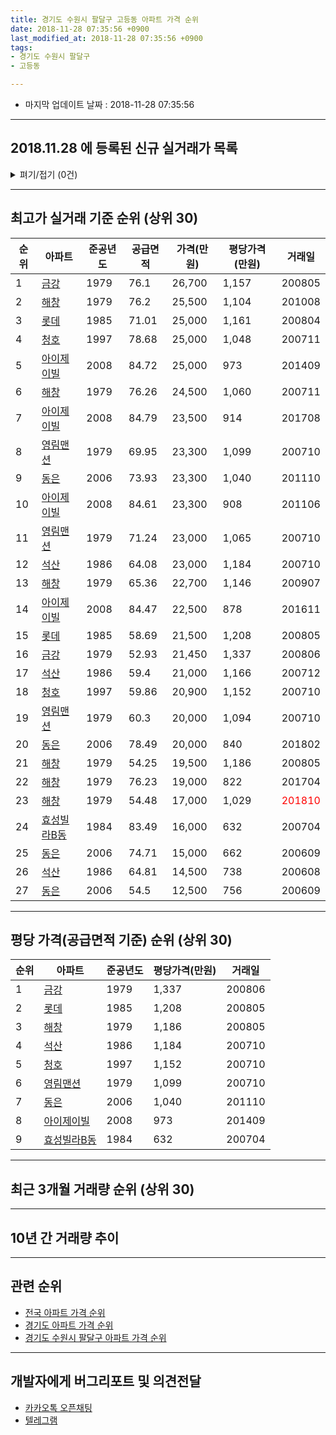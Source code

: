 ```yaml
---
title: 경기도 수원시 팔달구 고등동 아파트 가격 순위
date: 2018-11-28 07:35:56 +0900
last_modified_at: 2018-11-28 07:35:56 +0900
tags:
- 경기도 수원시 팔달구
- 고등동

---
```


* 마지막 업데이트 날짜 : 2018-11-28 07:35:56

---

## 2018.11.28 에 등록된 신규 실거래가 목록

<details>
<summary>펴기/접기 (0건)</summary>
<div markdown="1">

|아파트|준공년도|공급면적|가격(만원)|평당가격(만원)|거래일|
|---|---|---|---|---|---|
|없음||||||


</div>
</details>

---

## 최고가 실거래 기준 순위 (상위 30)


|순위|아파트|준공년도|공급면적|가격(만원)|평당가격(만원)|거래일|
|---|---|---|---|---|---|---|
|1|[금강](https://search.naver.com/search.naver?query=%EA%B2%BD%EA%B8%B0%EB%8F%84+%EC%88%98%EC%9B%90%EC%8B%9C+%ED%8C%94%EB%8B%AC%EA%B5%AC+%EA%B3%A0%EB%93%B1%EB%8F%99+%EA%B8%88%EA%B0%95)|1979|76.1|26,700|1,157|200805|
|2|[해창](https://search.naver.com/search.naver?query=%EA%B2%BD%EA%B8%B0%EB%8F%84+%EC%88%98%EC%9B%90%EC%8B%9C+%ED%8C%94%EB%8B%AC%EA%B5%AC+%EA%B3%A0%EB%93%B1%EB%8F%99+%ED%95%B4%EC%B0%BD)|1979|76.2|25,500|1,104|201008|
|3|[롯데](https://search.naver.com/search.naver?query=%EA%B2%BD%EA%B8%B0%EB%8F%84+%EC%88%98%EC%9B%90%EC%8B%9C+%ED%8C%94%EB%8B%AC%EA%B5%AC+%EA%B3%A0%EB%93%B1%EB%8F%99+%EB%A1%AF%EB%8D%B0)|1985|71.01|25,000|1,161|200804|
|4|[청호](https://search.naver.com/search.naver?query=%EA%B2%BD%EA%B8%B0%EB%8F%84+%EC%88%98%EC%9B%90%EC%8B%9C+%ED%8C%94%EB%8B%AC%EA%B5%AC+%EA%B3%A0%EB%93%B1%EB%8F%99+%EC%B2%AD%ED%98%B8)|1997|78.68|25,000|1,048|200711|
|5|[아이제이빌](https://search.naver.com/search.naver?query=%EA%B2%BD%EA%B8%B0%EB%8F%84+%EC%88%98%EC%9B%90%EC%8B%9C+%ED%8C%94%EB%8B%AC%EA%B5%AC+%EA%B3%A0%EB%93%B1%EB%8F%99+%EC%95%84%EC%9D%B4%EC%A0%9C%EC%9D%B4%EB%B9%8C)|2008|84.72|25,000|973|201409|
|6|[해창](https://search.naver.com/search.naver?query=%EA%B2%BD%EA%B8%B0%EB%8F%84+%EC%88%98%EC%9B%90%EC%8B%9C+%ED%8C%94%EB%8B%AC%EA%B5%AC+%EA%B3%A0%EB%93%B1%EB%8F%99+%ED%95%B4%EC%B0%BD)|1979|76.26|24,500|1,060|200711|
|7|[아이제이빌](https://search.naver.com/search.naver?query=%EA%B2%BD%EA%B8%B0%EB%8F%84+%EC%88%98%EC%9B%90%EC%8B%9C+%ED%8C%94%EB%8B%AC%EA%B5%AC+%EA%B3%A0%EB%93%B1%EB%8F%99+%EC%95%84%EC%9D%B4%EC%A0%9C%EC%9D%B4%EB%B9%8C)|2008|84.79|23,500|914|201708|
|8|[영림맨션](https://search.naver.com/search.naver?query=%EA%B2%BD%EA%B8%B0%EB%8F%84+%EC%88%98%EC%9B%90%EC%8B%9C+%ED%8C%94%EB%8B%AC%EA%B5%AC+%EA%B3%A0%EB%93%B1%EB%8F%99+%EC%98%81%EB%A6%BC%EB%A7%A8%EC%85%98)|1979|69.95|23,300|1,099|200710|
|9|[동은](https://search.naver.com/search.naver?query=%EA%B2%BD%EA%B8%B0%EB%8F%84+%EC%88%98%EC%9B%90%EC%8B%9C+%ED%8C%94%EB%8B%AC%EA%B5%AC+%EA%B3%A0%EB%93%B1%EB%8F%99+%EB%8F%99%EC%9D%80)|2006|73.93|23,300|1,040|201110|
|10|[아이제이빌](https://search.naver.com/search.naver?query=%EA%B2%BD%EA%B8%B0%EB%8F%84+%EC%88%98%EC%9B%90%EC%8B%9C+%ED%8C%94%EB%8B%AC%EA%B5%AC+%EA%B3%A0%EB%93%B1%EB%8F%99+%EC%95%84%EC%9D%B4%EC%A0%9C%EC%9D%B4%EB%B9%8C)|2008|84.61|23,300|908|201106|
|11|[영림맨션](https://search.naver.com/search.naver?query=%EA%B2%BD%EA%B8%B0%EB%8F%84+%EC%88%98%EC%9B%90%EC%8B%9C+%ED%8C%94%EB%8B%AC%EA%B5%AC+%EA%B3%A0%EB%93%B1%EB%8F%99+%EC%98%81%EB%A6%BC%EB%A7%A8%EC%85%98)|1979|71.24|23,000|1,065|200710|
|12|[석산](https://search.naver.com/search.naver?query=%EA%B2%BD%EA%B8%B0%EB%8F%84+%EC%88%98%EC%9B%90%EC%8B%9C+%ED%8C%94%EB%8B%AC%EA%B5%AC+%EA%B3%A0%EB%93%B1%EB%8F%99+%EC%84%9D%EC%82%B0)|1986|64.08|23,000|1,184|200710|
|13|[해창](https://search.naver.com/search.naver?query=%EA%B2%BD%EA%B8%B0%EB%8F%84+%EC%88%98%EC%9B%90%EC%8B%9C+%ED%8C%94%EB%8B%AC%EA%B5%AC+%EA%B3%A0%EB%93%B1%EB%8F%99+%ED%95%B4%EC%B0%BD)|1979|65.36|22,700|1,146|200907|
|14|[아이제이빌](https://search.naver.com/search.naver?query=%EA%B2%BD%EA%B8%B0%EB%8F%84+%EC%88%98%EC%9B%90%EC%8B%9C+%ED%8C%94%EB%8B%AC%EA%B5%AC+%EA%B3%A0%EB%93%B1%EB%8F%99+%EC%95%84%EC%9D%B4%EC%A0%9C%EC%9D%B4%EB%B9%8C)|2008|84.47|22,500|878|201611|
|15|[롯데](https://search.naver.com/search.naver?query=%EA%B2%BD%EA%B8%B0%EB%8F%84+%EC%88%98%EC%9B%90%EC%8B%9C+%ED%8C%94%EB%8B%AC%EA%B5%AC+%EA%B3%A0%EB%93%B1%EB%8F%99+%EB%A1%AF%EB%8D%B0)|1985|58.69|21,500|1,208|200805|
|16|[금강](https://search.naver.com/search.naver?query=%EA%B2%BD%EA%B8%B0%EB%8F%84+%EC%88%98%EC%9B%90%EC%8B%9C+%ED%8C%94%EB%8B%AC%EA%B5%AC+%EA%B3%A0%EB%93%B1%EB%8F%99+%EA%B8%88%EA%B0%95)|1979|52.93|21,450|1,337|200806|
|17|[석산](https://search.naver.com/search.naver?query=%EA%B2%BD%EA%B8%B0%EB%8F%84+%EC%88%98%EC%9B%90%EC%8B%9C+%ED%8C%94%EB%8B%AC%EA%B5%AC+%EA%B3%A0%EB%93%B1%EB%8F%99+%EC%84%9D%EC%82%B0)|1986|59.4|21,000|1,166|200712|
|18|[청호](https://search.naver.com/search.naver?query=%EA%B2%BD%EA%B8%B0%EB%8F%84+%EC%88%98%EC%9B%90%EC%8B%9C+%ED%8C%94%EB%8B%AC%EA%B5%AC+%EA%B3%A0%EB%93%B1%EB%8F%99+%EC%B2%AD%ED%98%B8)|1997|59.86|20,900|1,152|200710|
|19|[영림맨션](https://search.naver.com/search.naver?query=%EA%B2%BD%EA%B8%B0%EB%8F%84+%EC%88%98%EC%9B%90%EC%8B%9C+%ED%8C%94%EB%8B%AC%EA%B5%AC+%EA%B3%A0%EB%93%B1%EB%8F%99+%EC%98%81%EB%A6%BC%EB%A7%A8%EC%85%98)|1979|60.3|20,000|1,094|200710|
|20|[동은](https://search.naver.com/search.naver?query=%EA%B2%BD%EA%B8%B0%EB%8F%84+%EC%88%98%EC%9B%90%EC%8B%9C+%ED%8C%94%EB%8B%AC%EA%B5%AC+%EA%B3%A0%EB%93%B1%EB%8F%99+%EB%8F%99%EC%9D%80)|2006|78.49|20,000|840|201802|
|21|[해창](https://search.naver.com/search.naver?query=%EA%B2%BD%EA%B8%B0%EB%8F%84+%EC%88%98%EC%9B%90%EC%8B%9C+%ED%8C%94%EB%8B%AC%EA%B5%AC+%EA%B3%A0%EB%93%B1%EB%8F%99+%ED%95%B4%EC%B0%BD)|1979|54.25|19,500|1,186|200805|
|22|[해창](https://search.naver.com/search.naver?query=%EA%B2%BD%EA%B8%B0%EB%8F%84+%EC%88%98%EC%9B%90%EC%8B%9C+%ED%8C%94%EB%8B%AC%EA%B5%AC+%EA%B3%A0%EB%93%B1%EB%8F%99+%ED%95%B4%EC%B0%BD)|1979|76.23|19,000|822|201704|
|23|[해창](https://search.naver.com/search.naver?query=%EA%B2%BD%EA%B8%B0%EB%8F%84+%EC%88%98%EC%9B%90%EC%8B%9C+%ED%8C%94%EB%8B%AC%EA%B5%AC+%EA%B3%A0%EB%93%B1%EB%8F%99+%ED%95%B4%EC%B0%BD)|1979|54.48|17,000|1,029|<span style="color:red">201810</span>|
|24|[효성빌라B동](https://search.naver.com/search.naver?query=%EA%B2%BD%EA%B8%B0%EB%8F%84+%EC%88%98%EC%9B%90%EC%8B%9C+%ED%8C%94%EB%8B%AC%EA%B5%AC+%EA%B3%A0%EB%93%B1%EB%8F%99+%ED%9A%A8%EC%84%B1%EB%B9%8C%EB%9D%BCB%EB%8F%99)|1984|83.49|16,000|632|200704|
|25|[동은](https://search.naver.com/search.naver?query=%EA%B2%BD%EA%B8%B0%EB%8F%84+%EC%88%98%EC%9B%90%EC%8B%9C+%ED%8C%94%EB%8B%AC%EA%B5%AC+%EA%B3%A0%EB%93%B1%EB%8F%99+%EB%8F%99%EC%9D%80)|2006|74.71|15,000|662|200609|
|26|[석산](https://search.naver.com/search.naver?query=%EA%B2%BD%EA%B8%B0%EB%8F%84+%EC%88%98%EC%9B%90%EC%8B%9C+%ED%8C%94%EB%8B%AC%EA%B5%AC+%EA%B3%A0%EB%93%B1%EB%8F%99+%EC%84%9D%EC%82%B0)|1986|64.81|14,500|738|200608|
|27|[동은](https://search.naver.com/search.naver?query=%EA%B2%BD%EA%B8%B0%EB%8F%84+%EC%88%98%EC%9B%90%EC%8B%9C+%ED%8C%94%EB%8B%AC%EA%B5%AC+%EA%B3%A0%EB%93%B1%EB%8F%99+%EB%8F%99%EC%9D%80)|2006|54.5|12,500|756|200609|


---

## 평당 가격(공급면적 기준) 순위 (상위 30)


|순위|아파트|준공년도|평당가격(만원)|거래일|
|---|---|---|---|---|
|1|[금강](https://search.naver.com/search.naver?query=%EA%B2%BD%EA%B8%B0%EB%8F%84+%EC%88%98%EC%9B%90%EC%8B%9C+%ED%8C%94%EB%8B%AC%EA%B5%AC+%EA%B3%A0%EB%93%B1%EB%8F%99+%EA%B8%88%EA%B0%95)|1979|1,337|200806|
|2|[롯데](https://search.naver.com/search.naver?query=%EA%B2%BD%EA%B8%B0%EB%8F%84+%EC%88%98%EC%9B%90%EC%8B%9C+%ED%8C%94%EB%8B%AC%EA%B5%AC+%EA%B3%A0%EB%93%B1%EB%8F%99+%EB%A1%AF%EB%8D%B0)|1985|1,208|200805|
|3|[해창](https://search.naver.com/search.naver?query=%EA%B2%BD%EA%B8%B0%EB%8F%84+%EC%88%98%EC%9B%90%EC%8B%9C+%ED%8C%94%EB%8B%AC%EA%B5%AC+%EA%B3%A0%EB%93%B1%EB%8F%99+%ED%95%B4%EC%B0%BD)|1979|1,186|200805|
|4|[석산](https://search.naver.com/search.naver?query=%EA%B2%BD%EA%B8%B0%EB%8F%84+%EC%88%98%EC%9B%90%EC%8B%9C+%ED%8C%94%EB%8B%AC%EA%B5%AC+%EA%B3%A0%EB%93%B1%EB%8F%99+%EC%84%9D%EC%82%B0)|1986|1,184|200710|
|5|[청호](https://search.naver.com/search.naver?query=%EA%B2%BD%EA%B8%B0%EB%8F%84+%EC%88%98%EC%9B%90%EC%8B%9C+%ED%8C%94%EB%8B%AC%EA%B5%AC+%EA%B3%A0%EB%93%B1%EB%8F%99+%EC%B2%AD%ED%98%B8)|1997|1,152|200710|
|6|[영림맨션](https://search.naver.com/search.naver?query=%EA%B2%BD%EA%B8%B0%EB%8F%84+%EC%88%98%EC%9B%90%EC%8B%9C+%ED%8C%94%EB%8B%AC%EA%B5%AC+%EA%B3%A0%EB%93%B1%EB%8F%99+%EC%98%81%EB%A6%BC%EB%A7%A8%EC%85%98)|1979|1,099|200710|
|7|[동은](https://search.naver.com/search.naver?query=%EA%B2%BD%EA%B8%B0%EB%8F%84+%EC%88%98%EC%9B%90%EC%8B%9C+%ED%8C%94%EB%8B%AC%EA%B5%AC+%EA%B3%A0%EB%93%B1%EB%8F%99+%EB%8F%99%EC%9D%80)|2006|1,040|201110|
|8|[아이제이빌](https://search.naver.com/search.naver?query=%EA%B2%BD%EA%B8%B0%EB%8F%84+%EC%88%98%EC%9B%90%EC%8B%9C+%ED%8C%94%EB%8B%AC%EA%B5%AC+%EA%B3%A0%EB%93%B1%EB%8F%99+%EC%95%84%EC%9D%B4%EC%A0%9C%EC%9D%B4%EB%B9%8C)|2008|973|201409|
|9|[효성빌라B동](https://search.naver.com/search.naver?query=%EA%B2%BD%EA%B8%B0%EB%8F%84+%EC%88%98%EC%9B%90%EC%8B%9C+%ED%8C%94%EB%8B%AC%EA%B5%AC+%EA%B3%A0%EB%93%B1%EB%8F%99+%ED%9A%A8%EC%84%B1%EB%B9%8C%EB%9D%BCB%EB%8F%99)|1984|632|200704|


---

## 최근 3개월 거래량 순위 (상위 30)


<div style="width:100%;">
    <canvas id="deal_count_ranking" height="250"></canvas>
</div>


<script>
new Chart(document.getElementById("deal_count_ranking"), {
    type: 'horizontalBar',
    data: {
        labels: ['해창'],
        datasets: [{
            label: '실거래 수',
            data: [6],
            borderColor: "rgba(255, 0, 128, 1)",
            backgroundColor: "rgba(255, 0, 128, 0.5)",
            fill: false,
        }]
    },
    options: {
        responsive: true,
        title: {
            display: true,
            text: '최근 3개월 거래량 순위'
        },
        tooltips: {
            mode: 'index',
            intersect: false,
            callbacks: {
                title: function(tooltipItems, data) {
                    return "실거래 수:";
                },
                label: function(tooltipItem, data) {
                    return data.labels[tooltipItem.index] + ": " + tooltipItem.xLabel;
                }
            }
        },
        hover: {
            mode: 'nearest',
            intersect: true
        },
        scales: {
            xAxes: [{
                display: true,
                scaleLabel: {
                    display: true,
                    labelString: '실거래 수'
                },
                ticks: {
                    suggestedMin: 0,
                }
            }],
            yAxes: [{
                display: true,
                ticks: {
                    autoSkip: false,
                    callback: function(value, index, values) {
                        if (value.length > 15)
                            return value.substr(0, 13) + "...";
                        else
                            return value;
                    }
                },
                scaleLabel: {
                    display: false,
                }
            }]
        }
    }
});

</script>


---

## 10년 간 거래량 추이


<div style="width:100%;">
    <canvas id="deal_progress" height="250"></canvas>
</div>

<script>
new Chart(document.getElementById("deal_progress"), {
    type: 'line',
    data: {
        labels: ['200811','200812','200901','200902','200903','200904','200905','200906','200907','200908','200909','200910','200911','200912','201001','201002','201003','201004','201005','201006','201007','201008','201009','201010','201011','201012','201101','201102','201103','201104','201105','201106','201107','201108','201109','201110','201111','201112','201201','201202','201203','201204','201205','201206','201207','201208','201209','201210','201211','201212','201301','201302','201303','201304','201305','201306','201307','201308','201309','201310','201311','201312','201401','201402','201403','201404','201405','201406','201407','201408','201409','201410','201411','201412','201501','201502','201503','201504','201505','201506','201507','201508','201509','201510','201511','201512','201601','201602','201603','201604','201605','201606','201607','201608','201609','201610','201611','201612','201701','201702','201703','201704','201705','201706','201707','201708','201709','201710','201711','201712','201801','201802','201803','201804','201805','201806','201807','201808','201809','201810','201811'],
        datasets: [{
            label: '실거래 수',
            pointRadius: 1,
            data: [0, 1, 1, 1, 4, 5, 2, 3, 8, 8, 9, 4, 1, 2, 1, 1, 2, 4, 2, 0, 0, 1, 0, 1, 0, 0, 0, 1, 0, 2, 0, 1, 1, 0, 0, 2, 0, 1, 0, 0, 2, 0, 1, 0, 0, 0, 0, 0, 0, 0, 0, 0, 0, 0, 0, 1, 0, 1, 0, 0, 0, 1, 0, 0, 0, 0, 0, 0, 0, 0, 2, 1, 0, 0, 0, 3, 1, 4, 0, 3, 2, 3, 1, 3, 4, 1, 2, 0, 0, 4, 5, 2, 7, 4, 0, 1, 4, 0, 2, 2, 2, 1, 4, 1, 7, 2, 6, 1, 2, 1, 0, 1, 0, 1, 3, 3, 2, 4, 1, 4, 1],
            borderColor: "rgba(255, 201, 14, 1)",
            backgroundColor: "rgba(255, 201, 14, 0.5)",
            fill: true,
        }]
    },
    options: {
        responsive: true,
        title: {
            display: true,
            text: '10년간 거래량 추이'
        },
        tooltips: {
            mode: 'index',
            intersect: false,
        },
        hover: {
            mode: 'nearest',
            intersect: true
        },
        scales: {
            xAxes: [{
                display: true,
                scaleLabel: {
                    display: true,
                    labelString: '년/월'
                }
            }],
            yAxes: [{
                display: true,
                ticks: {
                    suggestedMin: 0,
                },
                scaleLabel: {
                    display: true,
                    labelString: '실거래 수'
                }
            }]
        }
    }
});

</script>


---

## 관련 순위

- [전국 아파트 가격 순위](https://inasie.github.io/apt-ranking/전국)
- [경기도 아파트 가격 순위](https://inasie.github.io/apt-ranking/경기도)
- [경기도 수원시 팔달구 아파트 가격 순위](https://inasie.github.io/apt-ranking/경기도-수원시-팔달구)


---

## 개발자에게 버그리포트 및 의견전달

- [카카오톡 오픈채팅](https://open.kakao.com/o/gLJUAP4)
- [텔레그램](https://t.me/inasie)

